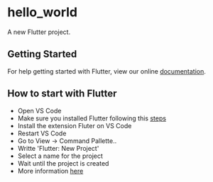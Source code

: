 # hello_world

A new Flutter project.

## Getting Started

For help getting started with Flutter, view our online
[documentation](https://flutter.io/).

## How to start with Flutter

- Open VS Code
- Make sure you installed Flutter following this [steps](https://flutter.io/setup-macos/)
- Install the extension Fluter on VS Code
- Restart VS Code
- Go to View -> Command Pallette..
- Writte 'Flutter: New Project'
- Select a name for the project
- Wait until the project is created
- More information [here](https://flutter.io/get-started/test-drive/#vscode)